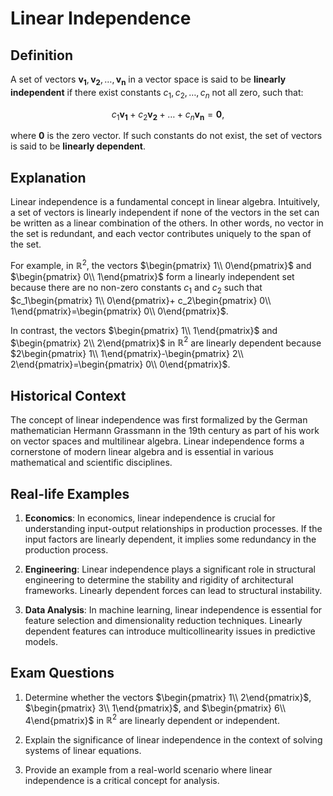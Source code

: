 # Linear Independence

## Definition
A set of vectors $\mathbf{v_1},\mathbf{v_2},\ldots,\mathbf{v_n}$ in a vector space is said to be **linearly independent** if there exist constants $c_1, c_2,\ldots, c_n$ not all zero, such that:

$$c_1\mathbf{v_1}+ c_2\mathbf{v_2}+\ldots+ c_n\mathbf{v_n}=\mathbf{0},$$

where $\mathbf{0}$ is the zero vector. If such constants do not exist, the set of vectors is said to be **linearly dependent**.

## Explanation
Linear independence is a fundamental concept in linear algebra. Intuitively, a set of vectors is linearly independent if none of the vectors in the set can be written as a linear combination of the others. In other words, no vector in the set is redundant, and each vector contributes uniquely to the span of the set.

For example, in $\mathbb{R}^2$, the vectors $\begin{pmatrix} 1\\ 0\end{pmatrix}$ and $\begin{pmatrix} 0\\ 1\end{pmatrix}$ form a linearly independent set because there are no non-zero constants $c_1$ and $c_2$ such that $c_1\begin{pmatrix} 1\\ 0\end{pmatrix}+ c_2\begin{pmatrix} 0\\ 1\end{pmatrix}=\begin{pmatrix} 0\\ 0\end{pmatrix}$.

In contrast, the vectors $\begin{pmatrix} 1\\ 1\end{pmatrix}$ and $\begin{pmatrix} 2\\ 2\end{pmatrix}$ in $\mathbb{R}^2$ are linearly dependent because $2\begin{pmatrix} 1\\ 1\end{pmatrix}-\begin{pmatrix} 2\\ 2\end{pmatrix}=\begin{pmatrix} 0\\ 0\end{pmatrix}$.

## Historical Context
The concept of linear independence was first formalized by the German mathematician Hermann Grassmann in the 19th century as part of his work on vector spaces and multilinear algebra. Linear independence forms a cornerstone of modern linear algebra and is essential in various mathematical and scientific disciplines.

## Real-life Examples
1. **Economics**: In economics, linear independence is crucial for understanding input-output relationships in production processes. If the input factors are linearly dependent, it implies some redundancy in the production process.
   
2. **Engineering**: Linear independence plays a significant role in structural engineering to determine the stability and rigidity of architectural frameworks. Linearly dependent forces can lead to structural instability.
   
3. **Data Analysis**: In machine learning, linear independence is essential for feature selection and dimensionality reduction techniques. Linearly dependent features can introduce multicollinearity issues in predictive models.

## Exam Questions
1. Determine whether the vectors $\begin{pmatrix} 1\\ 2\end{pmatrix}$, $\begin{pmatrix} 3\\ 1\end{pmatrix}$, and $\begin{pmatrix} 6\\ 4\end{pmatrix}$ in $\mathbb{R}^2$ are linearly dependent or independent.
   
2. Explain the significance of linear independence in the context of solving systems of linear equations.
   
3. Provide an example from a real-world scenario where linear independence is a critical concept for analysis.